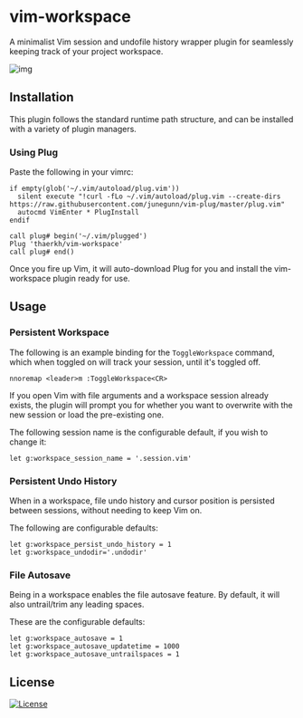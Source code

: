 vim-workspace
=========
A minimalist Vim session and undofile history wrapper plugin for seamlessly keeping track of your project workspace.

![img](https://raw.githubusercontent.com/thaerkh/vim-workspace/master/wiki/screenshots/demo.gif)

## Installation
This plugin follows the standard runtime path structure, and can be installed with a variety of plugin managers.
### Using Plug
Paste the following in your vimrc:
```
if empty(glob('~/.vim/autoload/plug.vim'))
  silent execute "!curl -fLo ~/.vim/autoload/plug.vim --create-dirs https://raw.githubusercontent.com/junegunn/vim-plug/master/plug.vim"
  autocmd VimEnter * PlugInstall
endif

call plug# begin('~/.vim/plugged')
Plug 'thaerkh/vim-workspace'
call plug# end()
```
Once you fire up Vim, it will auto-download Plug for you and install the vim-workspace plugin ready for use.
## Usage
### Persistent Workspace
The following is an example binding for the `ToggleWorkspace` command, which when toggled on will track your session, until it's toggled off.
```
nnoremap <leader>m :ToggleWorkspace<CR>
```
If you open Vim with file arguments and a workspace session already exists, the plugin will prompt you for whether you want to overwrite with the new session or load the pre-existing one.

The following session name is the configurable default, if you wish to change it:
```
let g:workspace_session_name = '.session.vim'
```
### Persistent Undo History

When in a workspace, file undo history and cursor position is persisted between sessions, without needing to keep Vim on.

The following are configurable defaults:
```
let g:workspace_persist_undo_history = 1
let g:workspace_undodir='.undodir'
```
### File Autosave
Being in a workspace enables the file autosave feature. By default, it will also untrail/trim any leading spaces.

These are the configurable defaults:
```
let g:workspace_autosave = 1
let g:workspace_autosave_updatetime = 1000
let g:workspace_autosave_untrailspaces = 1
```

## License
[![License](https://img.shields.io/badge/License-Apache%202.0-blue.svg)](https://opensource.org/licenses/Apache-2.0)
